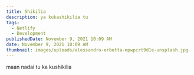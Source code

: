 ```yaml
---
title: Shikilia
description: ya kukashikilia tu
tags:
  - Netlify
  - Development
publishedDate: November 9, 2021 10:09 AM
date: November 9, 2021 10:09 AM
thumbnail: images/uploads/alessandro-erbetta-mpwpcrt9d1e-unsplash.jpg
---
```

maan nadai tu ka kushikilia